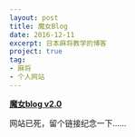 ```yaml
---
layout: post
title: 魔女Blog
date: 2016-12-11
excerpt: 日本麻将教学的博客
project: true
tag: 
- 麻将
- 个人网站
---
```


[**魔女blog v2.0**](http://blog.jpmahjong.net/)

网站已死，留个链接纪念一下……